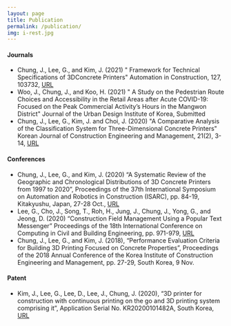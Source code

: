 ```yaml
---
layout: page
title: Publication
permalink: /publication/
img: i-rest.jpg
---
```


#### **Journals**
* Chung, J., Lee, G., and Kim, J. (2021) " Framework for Technical Specifications of 3DConcrete Printers" Automation in Construction, 127, 103732, [URL](https://doi.org/10.1016/j.autcon.2021.103732)
* Woo, J., Chung, J., and Koo, H. (2021) " A Study on the Pedestrian Route Choices and Accessibility in the Retail Areas after Acute COVID-19: Focused on the Peak Commercial Activity’s Hours in the Mangwon District" Journal of the Urban Design Institute of Korea, Submitted
* Chung, J., Lee, G., Kim, J. and Choi, J. (2020) "A Comparative Analysis of the Classification System for Three-Dimensional Concrete Printers" Korean Journal of Construction Engineering and Management, 21(2), 3-14, [URL](https://doi.org/10.6106/KJCEM.2020.21.2.003)


#### **Conferences**
* Chung, J., Lee, G., and Kim, J. (2020) “A Systematic Review of the Geographic and Chronological Distributions of 3D Concrete Printers from 1997 to 2020”, Proceedings of the 37th International Symposium on Automation and Robotics in Construction (ISARC), pp. 84-19, Kitakyushu, Japan, 27-28 Oct., [URL](https://doi.org/10.22260/ISARC2020/0014)
* Lee, G., Cho, J., Song, T., Roh, H., Jung, J., Chung, J., Yong, G., and Jeong, D. (2020) “Construction Field Management Using a Popular Text Messenger” Proceedings of the 18th International Conference on Computing in Civil and Building Engineering, pp. 971-979, [URL](https://doi.org/10.1007/978-3-030-51295-8_67)
* Chung, J., Lee, G., and Kim, J. (2018), “Performance Evaluation Criteria for Building 3D Printing Focused on Concrete Properties”, Proceedings of the 2018 Annual Conference of the Korea Institute of Construction Engineering and Management, pp. 27-29, South Korea, 9 Nov.

#### **Patent**
* Kim, J., Lee, G., Lee, D., Lee, J., Chung, J. (2020), “3D printer for construction with continuous printing on the go and 3D printing system comprising it”, Application Serial No. KR20200101482A, South Korea, [URL](https://patents.google.com/patent/KR20200101482A/ko)